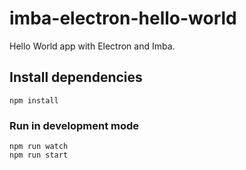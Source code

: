 # imba-electron-hello-world

Hello World app with Electron and Imba.

## Install dependencies

```
npm install
```

### Run in development mode

```
npm run watch
npm run start
```
